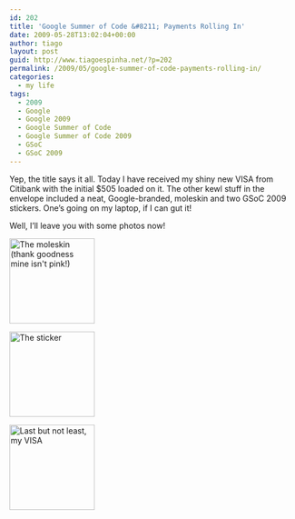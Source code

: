 ```yaml
---
id: 202
title: 'Google Summer of Code &#8211; Payments Rolling In'
date: 2009-05-28T13:02:04+00:00
author: tiago
layout: post
guid: http://www.tiagoespinha.net/?p=202
permalink: /2009/05/google-summer-of-code-payments-rolling-in/
categories:
  - my life
tags:
  - 2009
  - Google
  - Google 2009
  - Google Summer of Code
  - Google Summer of Code 2009
  - GSoC
  - GSoC 2009
---
```

Yep, the title says it all. Today I have received my shiny new VISA from Citibank with the initial $505 loaded on it. The other kewl stuff in the envelope included a neat, Google-branded, moleskin and two GSoC 2009 stickers. One&#8217;s going on my laptop, if I can gut it!

Well, I&#8217;ll leave you with some photos now!

<a href="http://www.tiagoespinha.net/wp-content/uploads/2009/05/dsc02428.jpg" rel="lightbox[202]" title="The moleskin (thank goodness mine isn't pink!)"><img class="alignnone size-thumbnail wp-image-203" title="The moleskin (thank goodness mine isn't pink!)" src="http://www.tiagoespinha.net/wp-content/uploads/2009/05/dsc02428-150x150.jpg" alt="The moleskin (thank goodness mine isn't pink!)" width="150" height="150" /></a>

<a href="http://www.tiagoespinha.net/wp-content/uploads/2009/05/dsc02427.jpg" rel="lightbox[202]" title="The sticker"><img class="alignnone size-thumbnail wp-image-205" title="The sticker" src="http://www.tiagoespinha.net/wp-content/uploads/2009/05/dsc02427-150x150.jpg" alt="The sticker" width="150" height="150" /></a>

<a href="http://www.tiagoespinha.net/wp-content/uploads/2009/05/dsc02430.jpg" rel="lightbox[202]" title="Last but not least, my VISA"><img class="alignnone size-thumbnail wp-image-206" title="Last but not least, my VISA" src="http://www.tiagoespinha.net/wp-content/uploads/2009/05/dsc02430-150x150.jpg" alt="Last but not least, my VISA" width="150" height="150" /></a>